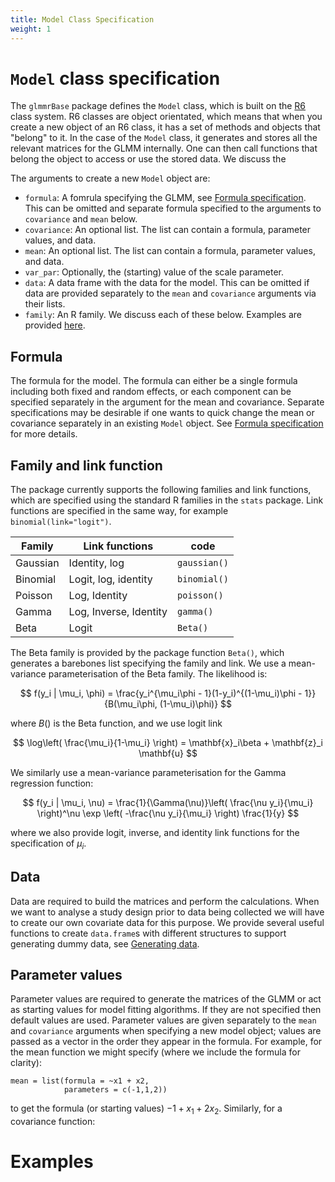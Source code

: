 ```yaml
---
title: Model Class Specification 
weight: 1
---
```


# `Model` class specification
The `glmmrBase` package defines the `Model` class, which is built on the [R6](https://r6.r-lib.org/articles/Introduction.html) class system. R6 classes are object orientated, which means that when you create a new object of an R6 class, it has a set of methods and objects that "belong" to it. In the case of the `Model` class, it generates and stores all the relevant matrices for the GLMM internally. One can then call functions that belong the object to access or use the stored data. We discuss the 

The arguments to create a new `Model` object are:
* `formula`: A fomrula specifying the GLMM, see [Formula specification](model_specification). This can be omitted and separate formula specified to the arguments to `covariance` and `mean` below.
* `covariance`: An optional list. The list can contain a formula, parameter values, and data. 
* `mean`: An optional list. The list can contain a formula, parameter values, and data.
* `var_par`: Optionally, the (starting) value of the scale parameter.
* `data`: A data frame with the data for the model. This can be omitted if data are provided separately to the `mean` and `covariance` arguments via their lists.
* `family`: An R family.
We discuss each of these below. Examples are provided [here](model_examples).

## Formula
The formula for the model. The formula can either be a single formula including both fixed and random effects, or each component can be specified separately in the argument for the mean and covariance. Separate specifications may be desirable if one wants to quick change the mean or covariance separately in an existing `Model` object. See [Formula specification](model_specification) for more details.

## Family and link function
The package currently supports the following families and link functions, which are specified using the standard R families in the `stats` package. Link functions are specified in the same way, for example `binomial(link="logit")`.

| Family | Link functions          | code         | 
|--------|-------------------------|--------------|
| Gaussian | Identity, log         | `gaussian()` |
| Binomial | Logit, log, identity  | `binomial()` |
| Poisson  | Log, Identity         | `poisson()`  |
| Gamma    | Log, Inverse, Identity| `gamma()`    |
| Beta     | Logit                 | `Beta()`     |


The Beta family is provided by the package function `Beta()`, which generates a barebones list specifying the family and link. We use a mean-variance parameterisation of the Beta family. The likelihood is:

$$
f(y_i | \mu_i, \phi) = \frac{y_i^{\mu_i\phi - 1}(1-y_i)^{(1-\mu_i)\phi - 1}}{B(\mu_i\phi, (1-\mu_i)\phi)}
$$

where $B()$ is the Beta function, and we use logit link

$$
\log\left( \frac{\mu_i}{1-\mu_i} \right) = \mathbf{x}_i\beta + \mathbf{z}_i \mathbf{u}
$$

We similarly use a mean-variance parameterisation for the Gamma regression function:

$$
f(y_i | \mu_i, \nu) = \frac{1}{\Gamma(\nu)}\left( \frac{\nu y_i}{\mu_i} \right)^\nu \exp \left( -\frac{\nu y_i}{\mu_i} \right) \frac{1}{y}
$$

where we also provide logit, inverse, and identity link functions for the specification of $\mu_i$.

## Data
Data are required to build the matrices and perform the calculations. When we want to analyse a study design prior to data being collected we will have to create our own covariate data for this purpose. We provide several useful functions to create `data.frame`s with different structures to support generating dummy data, see [Generating data](../creating_data).

## Parameter values
Parameter values are required to generate the matrices of the GLMM or act as starting values for model fitting algorithms. If they are not specified then default values are used. Parameter values are given separately to the `mean` and `covariance` arguments when specifying a new model object; values are passed as a vector in the order they appear in the formula. For example, for the mean function we might specify (where we include the formula for clarity):
```
mean = list(formula = ~x1 + x2,
            parameters = c(-1,1,2))
```
to get the formula (or starting values) $-1 + x_1 + 2x_2$. Similarly, for a covariance function:



# Examples

